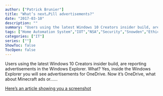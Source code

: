 ```yaml
---
author: ["Patrick Brunier"]
title: "What’s next…Pill advertisements?"
date: "2017-03-10"
description: ""
summary: "Users using the latest Windows 10 Creators insider build, are reporting advertisements in the Windows Explorer....."
tags: ["Home Automation System","IOT","NSA","Security","Snowden","Ethics","GCHQ"]
categories: ["IT"]
series: [""]
ShowToc: false
TocOpen: false
---
```


Users using the latest Windows 10 Creators insider build, are reporting advertisements in the Windows Explorer. What? Yes, inside the Windows Explorer you will see advertisements for OneDrive. Now it’s OneDrive, what about Minecraft ads or……

[Here’s an article showing you a screenshot](https://www.thurrott.com/windows/windows-10/106424/windows-10-tip-turn-off-file-explorer-advertising)

